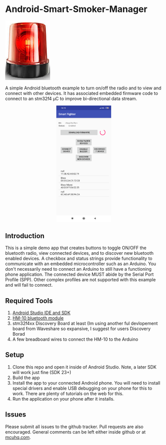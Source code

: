 # Android-Smart-Smoker-Manager

<img src="Alarme.png" />

A simple Android bluetooth example to turn on/off the radio and to view and connect with other devices. It has associated embedded firmware code to connect to an stm32f4 µC to improve bi-directional data stream.


<p align="center">
<img src="smartfighter.png" width="35%" height="35%" />
</p>

## Introduction

This is a simple demo app that creates buttons to toggle ON/OFF the bluetooth radio, view connected devices, and to discover new bluetooth enabled devices. A checkbox and status strings provide functionality to communicate with an embedded microcontroller such as an Arduino. You don't necessarily need to connect an Arduino to still have a functioning phone application. The connected device MUST abide by the Serial Port Profile (SPP). Other complex profiles are not supported with this example and will fail to connect. 

## Required Tools

1. [Android Studio IDE and SDK](http://developer.android.com/sdk/index.html)
2. [HM-10 bluetooth module](https://people.ece.cornell.edu/land/courses/ece4760/PIC32/uart/HM10/DSD%20TECH%20HM-10%20datasheet.pdf)
3. stm32f4xx Discovery Board at least (Im using another ful devlopement board from Waveshare so expansive, I suggest for users Discovery Borad  
4. A few breadboard wires to connect the HM-10 to the Arduino

## Setup

1. Clone this repo and open it inside of Android Studio. Note, a later SDK will work just fine (SDK 23+)
2. Build the app
3. Install the app to your connected Android phone. You will need to install special drivers and enable USB debugging on your phone for this to work. There are plenty of tutorials on the web for this.
5. Run the application on your phone after it installs.

## Issues

Please submit all issues to the github tracker. Pull requests are also encouraged. General comments can be left either inside github or at [mcuhq.com](http://mcuhq.com/27/simple-android-bluetooth-application-with-arduino-example).


